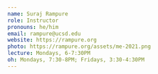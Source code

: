 ```yaml
---
name: Suraj Rampure
role: Instructor
pronouns: he/him
email: rampure@ucsd.edu
website: https://rampure.org
photo: https://rampure.org/assets/me-2021.png
lecture: Mondays, 6-7:30PM
oh: Mondays, 7:30-8PM; Fridays, 3:30-4:30PM
---
```

